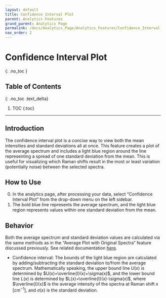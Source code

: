 ```yaml
---
layout: default
title: Confidence Interval Plot
parent: Analytics Features
grand_parent: Analytics Page
permalink: /docs/Analytics_Page/Analytics_Features/Confidence_Interval_Plot/
nav_order: 2
---
```


# Confidence Interval Plot
{: .no_toc }

## Table of Contents
{: .no_toc .text_delta}

1. TOC
{:toc}

---

## Introduction

The confidence interval plot is a concise way to view both the mean intensities and standard deviations all at once. This feature creates a plot of the average spectrum and includes a light blue region around the line representing a spread of one standard deviation from the mean. This is useful for visualizing which Raman shifts result in the most or least variation (potentially noise) between the selected spectra.

## How to Use

0. In the analytics page, after processing your data, select “Confidence Interval Plot” from the drop-down menu on the left sidebar.
1. The bold blue line represents the average spectrum, and the light blue region represents values within one standard deviation from the mean.

## Behavior

Both the average spectrum and standard deviation values are calculated via the same methods as in the “Average Plot with Original Spectra” feature discussed previously. See related documentation [here](/docs.spectraguru/docs/Analytics_Page/Analytics_Features/Average_Plot/).

- Confidence interval: The bounds of the light blue region are calculated by adding/subtracting the standard deviation to/from the average spectrum. Mathematically speaking, the upper bound line $U(x)$ is determined by $U(x)=\overline{I}(x)+\sigma(x)$, and the lower bound line $L(x)$ is determined by $L(x)=\overline{I}(x)-\sigma(x)$, where $\overline{I}(x)$ is the average intensity of the spectra at Raman shift $x$ $[{cm}^{-1}]$, and $\sigma(x)$ is the standard deviation.